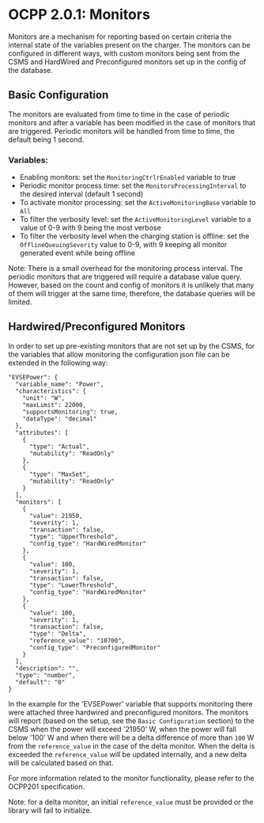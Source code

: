 # OCPP 2.0.1: Monitors

Monitors are a mechanism for reporting based on certain criteria the internal state of the variables present on the charger. The monitors can be configured in different ways, with custom monitors being sent from the CSMS and HardWired and Preconfigured monitors set up in the config of the database.


## Basic Configuration

The monitors are evaluated from time to time in the case of periodic monitors and after a variable has been modified in the case of monitors that are triggered. Periodic monitors will be handled from time to time, the default being 1 second.

### Variables:
- Enabling monitors: set the `MonitoringCtrlrEnabled` variable to true
- Periodic monitor process time: set the `MonitorsProcessingInterval` to the desired interval (default 1 second)
- To activate monitor processing: set the `ActiveMonitoringBase` variable to `All`
- To filter the verbosity level: set the `ActiveMonitoringLevel` variable to a value of 0-9 with 9 being the most verbose
- To filter the verbosity level when the charging station is offline: set the `OfflineQueuingSeverity` value to 0-9, with 9 keeping all monitor generated event while being offline

Note: There is a small overhead for the monitoring process interval. The periodic monitors that are triggered will require a database value query. However, based on the count and config of monitors it is unlikely that many of them will trigger at the same time, therefore, the database queries will be limited.

## Hardwired/Preconfigured Monitors

In order to set up pre-existing monitors that are not set up by the CSMS, for the variables that allow monitoring the configuration json file can be extended in the following way:

```
"EVSEPower": {
  "variable_name": "Power",
  "characteristics": {
    "unit": "W",
    "maxLimit": 22000,
    "supportsMonitoring": true,
    "dataType": "decimal"
  },
  "attributes": [
    {
      "type": "Actual",
      "mutability": "ReadOnly"
    },
    {
      "type": "MaxSet",
      "mutability": "ReadOnly"
    }
  ],
  "monitors": [
    {
      "value": 21950,
      "severity": 1,
      "transaction": false,
      "type": "UpperThreshold",
      "config_type": "HardWiredMonitor"
    },
    {
      "value": 100,
      "severity": 1,
      "transaction": false,
      "type": "LowerThreshold",
      "config_type": "HardWiredMonitor"
    },
    {
      "value": 100,
      "severity": 1,
      "transaction": false,
      "type": "Delta",
      "reference_value": "10700",
      "config_type": "PreconfiguredMonitor"
    }
  ],
  "description": "",
  "type": "number",
  "default": "0"
}
```

In the example for the 'EVSEPower' variable that supports monitoring there were attached three hardwired and preconfigured monitors. The monitors will report (based on the setup, see the `Basic Configuration` section) to the CSMS when the power will exceed '21950' W, when the power will fall below '100' W and when there will be a delta difference of more than `100` W from the `reference_value` in the case of the delta monitor. When the delta is exceeded the `reference_value` will be updated internally, and a new delta will be calculated based on that.

For more information related to the monitor functionality, please refer to the OCPP201 specification.

Note: for a delta monitor, an initial `reference_value` must be provided or the library will fail to initialize.